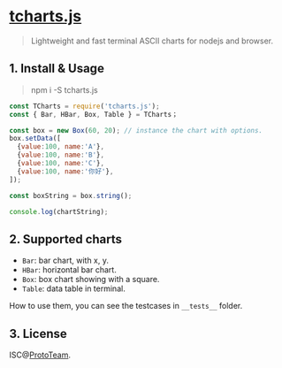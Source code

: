 # [tcharts.js](http://tcharts.org)

> Lightweight and fast terminal ASCII charts for nodejs and browser.


## 1. Install & Usage

> npm i -S tcharts.js

```js
const TCharts = require('tcharts.js');
const { Bar, HBar, Box, Table } = TCharts；

const box = new Box(60, 20); // instance the chart with options.
box.setData([
  {value:100, name:'A'},
  {value:100, name:'B'},
  {value:100, name:'C'},
  {value:100, name:'你好'},
]);

const boxString = box.string();

console.log(chartString);
```


## 2. Supported charts

 - `Bar`: bar chart, with x, y.
 - `HBar`: horizontal bar chart.
 - `Box`: box chart showing with a square.
 - `Table`: data table in terminal.

How to use them, you can see the testcases in `__tests__` folder.


## 3. License

ISC@[ProtoTeam](https://github.com/ProtoTeam).


